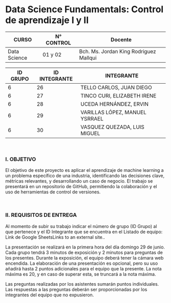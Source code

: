 # Data Science Fundamentals: Control de aprendizaje I y II

| CURSO | N° CONTROL | Docente |
| ----------- | ----------- | ----- |
| Data Science  | 01 y 02 | Bch. Ms. Jordan King Rodriguez Mallqui |

| ID GRUPO | ID INTEGRANTE | INTEGRANTE |
| ----------- | ----------- |----|
| 6	| 26 | TELLO CARLOS, JUAN DIEGO |
| 6	| 27 | TINCO CURI, ELIZABETH IRENE |
| 6	| 28 | UCEDA HERNÁNDEZ, ERVIN |
| 6	| 29 | VARILLAS LÓPEZ, MANUEL YSRRAEL |
| 6	| 30 | VASQUEZ QUEZADA, LUIS MIGUEL |

 

### I. OBJETIVO

El objetivo de este proyecto es aplicar el aprendizaje de machine learning a un problema específico de
una industria, identificando las decisiones clave, métricas relevantes, y desarrollando un caso de
negocio. El trabajo se presentará en un repositorio de GitHub, permitiendo la colaboración y el uso de
herramientas de control de versiones.

 

### II. REQUISITOS DE ENTREGA

Al momento de subir su trabajo indicar el número de grupo (ID Grupo) al que pertenece y el ID Integrante que se encuentra en el Listado de equipo: Link de Google SheetsLinks to an external site..

La presentación se realizará en la primera hora del día domingo 29 de junio. Cada grupo tendrá 3 minutos de exposición y 2 minutos para preguntas de los presentes. Durante la exposición, el equipo deberá tener la cámara web encendida. La elaboración de una presentación es opcional, pero su uso añadirá hasta 2 puntos adicionales para el equipo que la presente. La nota máxima es 20, y en caso de superar esta, se truncará a la nota máxima.

Las preguntas realizadas por los asistentes sumarán puntos individuales. Las respuestas a las preguntas deberán ser proporcionadas por los integrantes del equipo que no expusieron.


